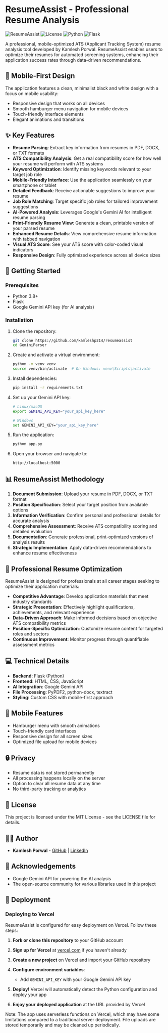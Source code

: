 # ResumeAssist - Professional Resume Analysis

![ResumeAssist](https://img.shields.io/badge/ResumeAssist-2025-black)
![License](https://img.shields.io/badge/License-MIT-blue)
![Python](https://img.shields.io/badge/Python-3.8+-blue)
![Flask](https://img.shields.io/badge/Flask-2.0+-blue)

A professional, mobile-optimized ATS (Applicant Tracking System) resume analysis tool developed by Kamlesh Porwal. ResumeAssist enables users to optimize their resumes for automated screening systems, enhancing their application success rates through data-driven recommendations.

## 📱 Mobile-First Design

The application features a clean, minimalist black and white design with a focus on mobile usability:

- Responsive design that works on all devices
- Smooth hamburger menu navigation for mobile devices
- Touch-friendly interface elements
- Elegant animations and transitions

## ✨ Key Features

- **Resume Parsing**: Extract key information from resumes in PDF, DOCX, or TXT formats
- **ATS Compatibility Analysis**: Get a real compatibility score for how well your resume will perform with ATS systems
- **Keyword Optimization**: Identify missing keywords relevant to your target job role
- **Mobile-Friendly Interface**: Use the application seamlessly on your smartphone or tablet
- **Detailed Feedback**: Receive actionable suggestions to improve your resume
- **Job Role Matching**: Target specific job roles for tailored improvement suggestions
- **AI-Powered Analysis**: Leverages Google's Gemini AI for intelligent resume parsing
- **Print-Friendly Resume View**: Generate a clean, printable version of your parsed resume
- **Enhanced Resume Details**: View comprehensive resume information with tabbed navigation
- **Visual ATS Score**: See your ATS score with color-coded visual indicators
- **Responsive Design**: Fully optimized experience across all device sizes

## 🚀 Getting Started

### Prerequisites

- Python 3.8+
- Flask
- Google Gemini API key (for AI analysis)

### Installation

1. Clone the repository:
   ```bash
   git clone https://github.com/kamleshp214/resumeassist
   cd GeminiParser
   ```

2. Create and activate a virtual environment:
   ```bash
   python -m venv venv
   source venv/bin/activate  # On Windows: venv\Scripts\activate
   ```

3. Install dependencies:
   ```bash
   pip install -r requirements.txt
   ```

4. Set up your Gemini API key:
   ```bash
   # Linux/macOS
   export GEMINI_API_KEY="your_api_key_here"
   
   # Windows
   set GEMINI_API_KEY="your_api_key_here"
   ```

5. Run the application:
   ```bash
   python app.py
   ```

6. Open your browser and navigate to:
   ```
   http://localhost:5000
   ```

## 📊 ResumeAssist Methodology

1. **Document Submission**: Upload your resume in PDF, DOCX, or TXT format
2. **Position Specification**: Select your target position from available options
3. **Information Verification**: Confirm personal and professional details for accurate analysis
4. **Comprehensive Assessment**: Receive ATS compatibility scoring and detailed evaluation
5. **Documentation**: Generate professional, print-optimized versions of analysis results
6. **Strategic Implementation**: Apply data-driven recommendations to enhance resume effectiveness

## 🎯 Professional Resume Optimization

ResumeAssist is designed for professionals at all career stages seeking to optimize their application materials:

- **Competitive Advantage**: Develop application materials that meet industry standards
- **Strategic Presentation**: Effectively highlight qualifications, achievements, and relevant experience
- **Data-Driven Approach**: Make informed decisions based on objective ATS compatibility metrics
- **Position-Specific Optimization**: Customize resume content for targeted roles and sectors
- **Continuous Improvement**: Monitor progress through quantifiable assessment metrics

## 💻 Technical Details

- **Backend**: Flask (Python)
- **Frontend**: HTML, CSS, JavaScript
- **AI Integration**: Google Gemini API
- **File Processing**: PyPDF2, python-docx, textract
- **Styling**: Custom CSS with mobile-first approach

## 📱 Mobile Features

- Hamburger menu with smooth animations
- Touch-friendly card interfaces
- Responsive design for all screen sizes
- Optimized file upload for mobile devices

## 🔒 Privacy

- Resume data is not stored permanently
- All processing happens locally on the server
- Option to clear all resume data at any time
- No third-party tracking or analytics

## 📝 License

This project is licensed under the MIT License - see the LICENSE file for details.

## 👨‍💻 Author

- **Kamlesh Porwal** - [GitHub](https://github.com/kamleshp214) | [LinkedIn](https://www.linkedin.com/in/kamlesh-porwal-2b1a2a1a6/)

## 🙏 Acknowledgements

- Google Gemini API for powering the AI analysis
- The open-source community for various libraries used in this project

## 🚀 Deployment

### Deploying to Vercel

ResumeAssist is configured for easy deployment on Vercel. Follow these steps:

1. **Fork or clone this repository** to your GitHub account

2. **Sign up for Vercel** at [vercel.com](https://vercel.com) if you haven't already

3. **Create a new project** on Vercel and import your GitHub repository

4. **Configure environment variables**:
   - Add `GEMINI_API_KEY` with your Google Gemini API key

5. **Deploy!** Vercel will automatically detect the Python configuration and deploy your app

6. **Enjoy your deployed application** at the URL provided by Vercel

Note: The app uses serverless functions on Vercel, which may have some limitations compared to a traditional server deployment. File uploads are stored temporarily and may be cleaned up periodically.
